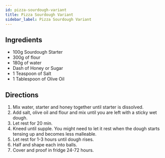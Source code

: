 ```yaml
---
id: pizza-sourdough-variant
title: Pizza Sourdough Variant
sidebar_label: Pizza Sourdough Variant
---
```


## Ingredients 

+ 100g Sourdough Starter
+ 300g of flour
+ 180g of water
+ Dash of Honey or Sugar
+ 1 Teaspoon of Salt
+ 1 Tablespoon of Olive Oil

## Directions

1. Mix water, starter and honey together until starter is dissolved.
1. Add salt, olive oil and flour and mix until you are left with a sticky wet dough.
1. Let rest for 20 min.
1. Kneed until supple. You might need to let it rest when the dough starts tensing up and becomes less malleable. 
1. Let rest for 1-3 hours until dough rises.
1. Half and shape each into balls.
1. Cover and proof in fridge 24-72 hours.
